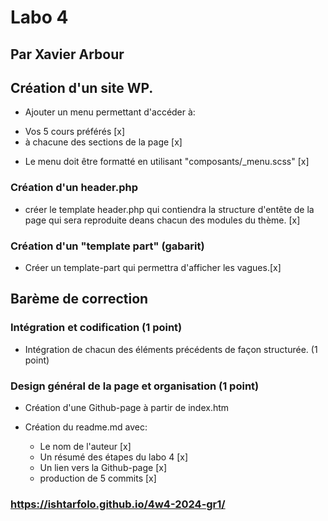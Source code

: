 # Labo 4
## Par Xavier Arbour

## Création d'un site WP.

* Ajouter un menu permettant d'accéder à:
- Vos 5 cours préférés [x]
- à chacune des sections de la page [x]
* Le menu doit être formatté en utilisant "composants/_menu.scss" [x]

### Création d'un header.php
* créer le template header.php qui contiendra la structure d'entête de la page qui sera reproduite deans chacun des modules du thème. [x]

### Création d'un "template part" (gabarit)
* Créer un template-part qui permettra d'afficher les vagues.[x]

## Barème de correction
### Intégration et codification (1 point)
- Intégration de chacun des éléments précédents de façon structurée. (1 point)
### Design général de la page et organisation (1 point)
- Création d'une Github-page à partir de index.htm
- Création du readme.md avec:
    - Le nom de l'auteur [x]
    - Un résumé des étapes du labo 4 [x]
    - Un lien vers la Github-page [x]

    * production de 5 commits [x]

### https://ishtarfolo.github.io/4w4-2024-gr1/
